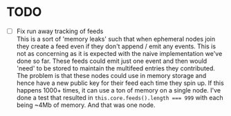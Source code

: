# TODO

- [ ] Fix run away tracking of feeds  
    This is a sort of 'memory leaks' such that when ephemeral nodes join they
create a feed even if they don't append / emit any events. This is not as
concerning as it is expected with the naive implementation we've done so far.
These feeds could emit just one event and then would 'need' to be stored to
maintain the multifeed entries they contributed. The problem is that these nodes
could use in memory storage and hence have a new public key for their feed each
time they spin up. If this happens 1000+ times, it can use a ton of memory on
a single node. I've done a test that resulted in `this.core.feeds().length ===
999` with each being ~4Mb of memory. And that was one node.
